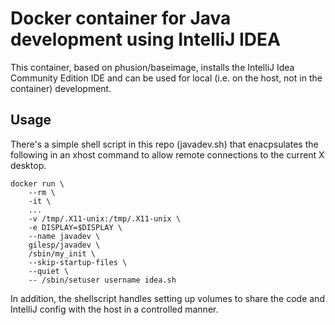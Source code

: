 # Docker container for Java development using IntelliJ IDEA

This container, based on phusion/baseimage, installs the IntelliJ Idea Community Edition IDE and can be used for local (i.e. on the host, not in the container) development.


## Usage

There's a simple shell script in this repo (javadev.sh) that enacpsulates the following in an xhost command to allow remote connections to the current X desktop.

    docker run \
        --rm \
        -it \
        ...
        -v /tmp/.X11-unix:/tmp/.X11-unix \
        -e DISPLAY=$DISPLAY \
        --name javadev \
        gilesp/javadev \
        /sbin/my_init \
        --skip-startup-files \
        --quiet \
        -- /sbin/setuser username idea.sh

In addition, the shellscript handles setting up volumes to share the code and IntelliJ config with the host in a controlled manner.
